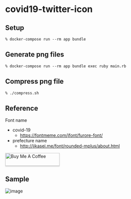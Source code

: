 # covid19-twitter-icon

## Setup

```
% docker-compose run --rm app bundle
```


## Generate png files

```
% docker-compose run --rm app bundle exec ruby main.rb
```

## Compress png file

```
% ./compress.sh
```

## Reference

Font name

- covid-19
  - https://fontmeme.com/jfont/furore-font/
- prefecture name
  - http://jikasei.me/font/rounded-mplus/about.html

<a href="https://www.buymeacoffee.com/matsubokkuri" target="_blank"><img src="https://www.buymeacoffee.com/assets/img/custom_images/orange_img.png" alt="Buy Me A Coffee" style="height: 41px !important;width: 174px !important;box-shadow: 0px 3px 2px 0px rgba(190, 190, 190, 0.5) !important;-webkit-box-shadow: 0px 3px 2px 0px rgba(190, 190, 190, 0.5) !important;" ></a>


## Sample

![image](https://user-images.githubusercontent.com/98103/87874728-1ab6f080-ca07-11ea-8b61-768e2eaa6da6.png)
